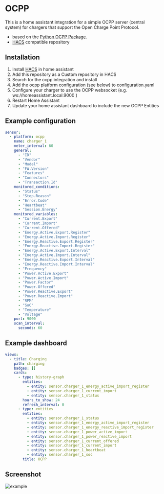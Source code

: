 # OCPP

This is a home assistant integration for a simple OCPP server (central system) for chargers that support the Open Charge Point Protocol.

* based on the [Python OCPP Package](https://github.com/mobilityhouse/ocpp).
* [HACS](https://hacs.xyz/) compatible repository 

## Installation

1. Install [HACS](https://hacs.xyz/) in home assistant
2. Add this repository as a Custom repository in HACS 
3. Search for the ocpp integration and install
4. Add the ocpp platform configuration (see below) to configuration.yaml
5. Configure your charger to use the OCPP websocket (e.g. ws://homeassistant.local:9000 )
6. Restart Home Assistant
7. Update your home assistant dashboard to include the new OCPP Entities

## Example configuration

```yaml
sensor:
  - platform: ocpp
    name: charger_1
    meter_interval: 60
    general:
      - "ID"
      - "Vendor"
      - "Model"
      - "FW.Version"
      - "Features"
      - "Connectors"
      - "Transaction.Id"
    monitored_conditions:
      - "Status"
      - "Stop.Reason"
      - "Error.Code"
      - "Heartbeat"
      - "Session.Energy"
    monitored_variables:
      - "Current.Export"
      - "Current.Import"
      - "Current.Offered"
      - "Energy.Active.Export.Register"
      - "Energy.Active.Import.Register"
      - "Energy.Reactive.Export.Register"
      - "Energy.Reactive.Import.Register"
      - "Energy.Active.Export.Interval"
      - "Energy.Active.Import.Interval"
      - "Energy.Reactive.Export.Interval"
      - "Energy.Reactive.Import.Interval"
      - "Frequency"
      - "Power.Active.Export"
      - "Power.Active.Import"
      - "Power.Factor"
      - "Power.Offered"
      - "Power.Reactive.Export"
      - "Power.Reactive.Import"
      - "RPM"
      - "SoC"
      - "Temperature"
      - "Voltage"
    port: 9000
    scan_interval:
      seconds: 60
```

## Example dashboard
```yaml
views:
  - title: Charging
    path: charging
    badges: []
    cards:
      - type: history-graph
        entities:
          - entity: sensor.charger_1_energy_active_import_register
          - entity: sensor.charger_1_current_import
          - entity: sensor.charger_1_status
        hours_to_show: 24
        refresh_interval: 0
      - type: entities
        entities:
          - entity: sensor.charger_1_status
          - entity: sensor.charger_1_energy_active_import_register
          - entity: sensor.charger_1_energy_reactive_import_register
          - entity: sensor.charger_1_power_active_import
          - entity: sensor.charger_1_power_reactive_import
          - entity: sensor.charger_1_current_offered
          - entity: sensor.charger_1_current_import
          - entity: sensor.charger_1_heartbeat
          - entity: sensor.charger_1_soc
        title: OCPP
```

## Screenshot

![example](https://github.com/lbbrhzn/ocpp/raw/main/example.png "Example")

